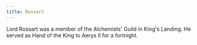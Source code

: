 ```yaml
---
title: Rossart
---
```


Lord Rossart was a member of the Alchemists' Guild in King's Landing. He served as Hand of the King to Aerys II for a fortnight.



